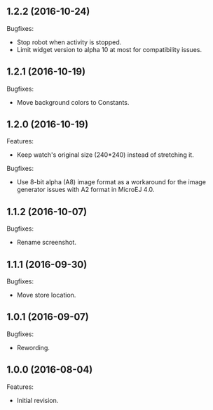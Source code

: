 <!--
	Markdown
	Copyright 2014-2016 IS2T. All rights reserved.
	IS2T PROPRIETARY/CONFIDENTIAL. Use is subject to license terms.
-->
<!--
Changelog template:

## Revision (YYYY-mm-dd)
Features:
  - List here the new features.
  
Bugfixes:
  - List here the bug fixes.
-->

## 1.2.2 (2016-10-24)
Bugfixes:
  - Stop robot when activity is stopped.
  - Limit widget version to alpha 10 at most for compatibility issues.
  
## 1.2.1 (2016-10-19)
Bugfixes:
  - Move background colors to Constants.

## 1.2.0 (2016-10-19)
Features:
  - Keep watch's original size (240*240) instead of stretching it.
  
Bugfixes:
  - Use 8-bit alpha (A8) image format as a workaround for the image generator issues with A2 format in MicroEJ 4.0.
  
## 1.1.2 (2016-10-07)
Bugfixes:
  - Rename screenshot.
  
## 1.1.1 (2016-09-30)
Bugfixes:
  - Move store location.
  
## 1.0.1 (2016-09-07)
Bugfixes:
  - Rewording.

## 1.0.0 (2016-08-04)
Features:
  - Initial revision.
